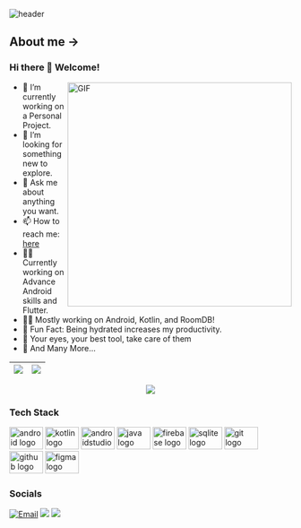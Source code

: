 ![header](https://capsule-render.vercel.app/api?type=waving&color=gradient&height=200&section=header&text=What's%20Up?&animation=twinkling&fontSize=40)

## About me ->
### Hi there 👋 Welcome!

<!--
**Ankush9310/Ankush9310** is a ✨ _special_ ✨ repository because its `README.md` (this file) appears on your GitHub profile.

Here are some ideas to get you started


- 🔭 I’m currently working on ...
- 🌱 I’m currently learning ...
- 👯 I’m looking to collaborate on ...
- 🤔 I’m looking for help with ...
- 💬 Ask me about ...
- 📫 How to reach me: ...
- 😄 Pronouns: ...
- ⚡ Fun fact: ...
-->

<img align="right" alt="GIF" src="https://media0.giphy.com/media/xUA7bdpLxQhsSQdyog/giphy.gif" width="400px" />

- 🔭 I’m currently working on a Personal Project.
- 🤔 I’m looking for something new to explore.
- 💬 Ask me about anything you want.
- 📫 How to reach me: [here](mailto:chaudharyankush9310@gmail.com)
- 🧙‍♂️ Currently working on Advance Android skills and Flutter.
- 👨‍💻 Mostly working on Android, Kotlin,  and RoomDB!
- 🎨 Fun Fact: Being hydrated increases my productivity.
- 🌱 Your eyes, your best tool, take care of them
- 👯 And Many More...



|<img src="https://github-readme-streak-stats.herokuapp.com/?user=Ankush9310&&theme=highcontrast&&show_icons=true"/>|<img src="https://github-readme-stats.vercel.app/api?username=Ankush9310&&theme=highcontrast&&show_icons=true&&hide_border=false&&count_private=true&include_all_commits=true"/>|
|---|---|

<p align="center">
  <img src="https://github-readme-stats.vercel.app/api/top-langs/?username=Ankush9310&show_icons=true&layout=compact&theme=vue"/>
</p>

### Tech Stack
<div align="left">
  <img src="https://cdn.jsdelivr.net/gh/devicons/devicon/icons/android/android-original.svg" height="40" width="60" alt="android logo"  />
  <img src="https://cdn.jsdelivr.net/gh/devicons/devicon/icons/kotlin/kotlin-original.svg" height="40" width="60" alt="kotlin logo"  />
  <img src="https://cdn.jsdelivr.net/gh/devicons/devicon/icons/androidstudio/androidstudio-original.svg" height="40" width="60" alt="androidstudio logo" />
  <img src="https://cdn.jsdelivr.net/gh/devicons/devicon/icons/java/java-original.svg" height="40" width="60" alt="java logo"  />
  <img src="https://cdn.jsdelivr.net/gh/devicons/devicon/icons/firebase/firebase-plain.svg" height="40" width="60" alt="firebase logo"  />
  <img src="https://cdn.jsdelivr.net/gh/devicons/devicon/icons/sqlite/sqlite-original.svg" height="40" width="60" alt="sqlite logo" />
  <img src="https://cdn.jsdelivr.net/gh/devicons/devicon/icons/git/git-original.svg" height="40" width="60" alt="git logo"  />
  <img src="https://cdn.jsdelivr.net/gh/devicons/devicon/icons/github/github-original.svg" height="40" width="60" alt="github logo"  />
  <img src="https://cdn.jsdelivr.net/gh/devicons/devicon/icons/figma/figma-original.svg" height="40" width="60" alt="figma logo"  />
</div>

### Socials
[![Email](https://img.shields.io/badge/Gmail-D14836?style=for-the-badge&logo=gmail&logoColor=white)](mailto:chaudharyankush9310@gmail.com)
[![](https://img.shields.io/badge/LinkedIn-0077B5?style=for-the-badge&logo=linkedin&logoColor=white)](https://www.linkedin.com/in/ankush-chaudhary-9310a/")
[![](https://img.shields.io/badge/Instagram-purple?style=for-the-badge&logo=instagram&logoColor=white)](https://www.instagram.com/ankush.chaudhary.93/)

<!--
<p align="center"> 
<img src="https://profile-counter.glitch.me/Ankush9310/count.svg" alt="Visitor Count" align="center" />
</p>
-->
